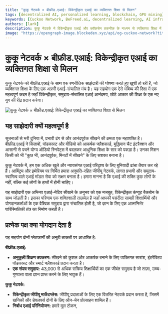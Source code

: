 ```yaml
---
title: "कुकू नेटवर्क × बीफ्रीड.एआई: विकेन्द्रीकृत एआई का व्यक्तिगत शिक्षा से मिलन"
tags: [decentralized AI, personalized learning, blockchain, GPU mining]
keywords: [Cuckoo Network, BeFreed.ai, decentralized learning, AI infrastructure, blockchain technology]
authors: [lark]
description: कुकू नेटवर्क ने विकेन्द्रीकृत एआई और ब्लॉकचेन तकनीक के माध्यम से व्यक्तिगत शिक्षा में क्रांति लाने के लिए बीफ्रीड.एआई के साथ साझेदारी की है, जो एक समुदाय-संचालित, आनंदमय शैक्षिक अनुभव प्रदान करता है।
image: "https://opengraph-image.blockeden.xyz/api/og-cuckoo-network?title=%E0%A4%95%E0%A5%81%E0%A4%95%E0%A5%82%20%E0%A4%A8%E0%A5%87%E0%A4%9F%E0%A4%B5%E0%A4%B0%E0%A5%8D%E0%A4%95%20%C3%97%20%E0%A4%AC%E0%A5%80%E0%A4%AB%E0%A5%8D%E0%A4%B0%E0%A5%80%E0%A4%A1.%E0%A4%8F%E0%A4%86%E0%A4%88%3A%20%E0%A4%B5%E0%A4%BF%E0%A4%95%E0%A5%87%E0%A4%A8%E0%A5%8D%E0%A4%A6%E0%A5%8D%E0%A4%B0%E0%A5%80%E0%A4%95%E0%A5%83%E0%A4%A4%20%E0%A4%8F%E0%A4%86%E0%A4%88%20%E0%A4%95%E0%A4%BE%20%E0%A4%B5%E0%A5%8D%E0%A4%AF%E0%A4%95%E0%A5%8D%E0%A4%A4%E0%A4%BF%E0%A4%97%E0%A4%A4%20%E0%A4%B6%E0%A4%BF%E0%A4%95%E0%A5%8D%E0%A4%B7%E0%A4%BE%20%E0%A4%B8%E0%A5%87%20%E0%A4%AE%E0%A4%BF%E0%A4%B2%E0%A4%A8"
---
```


# कुकू नेटवर्क × बीफ्रीड.एआई: विकेन्द्रीकृत एआई का व्यक्तिगत शिक्षा से मिलन

कुकू नेटवर्क को बीफ्रीड.एआई के साथ एक रणनीतिक साझेदारी की घोषणा करते हुए खुशी हो रही है, जो व्यक्तिगत शिक्षा के लिए एक अग्रणी एआई-संचालित मंच है। यह सहयोग एक ऐसे भविष्य की दिशा में एक महत्वपूर्ण कदम है जहाँ विकेन्द्रीकृत, समुदाय-संचालित एआई आनंदमय, छोटे आकार की शिक्षा के एक नए युग की रीढ़ प्रदान करेगा।

![कुकू नेटवर्क × बीफ्रीड.एआई: विकेन्द्रीकृत एआई का व्यक्तिगत शिक्षा से मिलन](https://opengraph-image.blockeden.xyz/api/og-cuckoo-network?title=%E0%A4%95%E0%A5%81%E0%A4%95%E0%A5%82%20%E0%A4%A8%E0%A5%87%E0%A4%9F%E0%A4%B5%E0%A4%B0%E0%A5%8D%E0%A4%95%20%C3%97%20%E0%A4%AC%E0%A5%80%E0%A4%AB%E0%A5%8D%E0%A4%B0%E0%A5%80%E0%A4%A1.%E0%A4%8F%E0%A4%86%E0%A4%88%3A%20%E0%A4%B5%E0%A4%BF%E0%A4%95%E0%A5%87%E0%A4%A8%E0%A5%8D%E0%A4%A6%E0%A5%8D%E0%A4%B0%E0%A5%80%E0%A4%95%E0%A5%83%E0%A4%A4%20%E0%A4%8F%E0%A4%86%E0%A4%88%20%E0%A4%95%E0%A4%BE%20%E0%A4%B5%E0%A5%8D%E0%A4%AF%E0%A4%95%E0%A5%8D%E0%A4%A4%E0%A4%BF%E0%A4%97%E0%A4%A4%20%E0%A4%B6%E0%A4%BF%E0%A4%95%E0%A5%8D%E0%A4%B7%E0%A4%BE%20%E0%A4%B8%E0%A5%87%20%E0%A4%AE%E0%A4%BF%E0%A4%B2%E0%A4%A8)

## यह साझेदारी क्यों महत्वपूर्ण है

सूचनाओं से भरी दुनिया में, प्रभावी ढंग से और आनंदपूर्वक सीखने की क्षमता एक महाशक्ति है। बीफ्रीड.एआई ने किताबों, पॉडकास्ट और वीडियो को आकर्षक फ्लैशकार्ड, बुद्धिमान चैट इंटरैक्शन और आसानी से पचने योग्य ऑडियो स्निपेट्स में बदलकर आधुनिक शिक्षा के सार को पकड़ा है। उनका मिशन किसी को भी "कुछ भी, आनंदपूर्वक, मिनटों में सीखने" के लिए सशक्त बनाना है।

कुकू नेटवर्क में, हम एक अधिक खुले और न्यायसंगत एआई परिदृश्य के लिए बुनियादी ढांचा तैयार कर रहे हैं। आर्बिट्रम और इथेरियम पर निर्मित हमारा अनुमति-रहित जीपीयू नेटवर्क, लागत प्रभावी और समुदाय-स्वामित्व वाले एआई मॉडल सेवा को सक्षम बनाता है। हमारा मानना है कि एआई की शक्ति कुछ लोगों के नहीं, बल्कि कई लोगों के हाथों में होनी चाहिए।

यह साझेदारी एक अभिनव एआई-नेटिव सीखने के अनुभव को एक मजबूत, विकेन्द्रीकृत कंप्यूट बैकबोन के साथ जोड़ती है। इसका परिणाम एक शक्तिशाली तालमेल है जहाँ आपकी पसंदीदा सामग्री शिक्षार्थियों और योगदानकर्ताओं के एक वैश्विक समुदाय द्वारा संचालित होती है, जो ज्ञान के लिए एक आत्मनिर्भर पारिस्थितिकी तंत्र का निर्माण करती है।

## प्रत्येक पक्ष क्या योगदान देता है

यह सहयोग दोनों प्लेटफार्मों की अनूठी ताकतों पर आधारित है:

**बीफ्रीड.एआई:**

*   **अनुकूली शिक्षण उपकरण:** सीखने को कुशल और आकर्षक बनाने के लिए व्यक्तिगत सारांश, इंटरैक्टिव पॉडकास्ट और स्मार्ट फ्लैशकार्ड प्रदान करता है।
*   **एक संपन्न समुदाय:** 43,000 से अधिक सक्रिय शिक्षार्थियों का एक जीवंत समुदाय है जो ताज़ा, उच्च-गुणवत्ता वाला ज्ञान प्राप्त करने के लिए भावुक हैं।

**कुकू नेटवर्क:**

*   **विकेन्द्रीकृत जीपीयू मार्केटप्लेस:** जीपीयू प्रदाताओं के लिए एक वितरित नेटवर्क प्रदान करता है, जिसमें खनिकों और डेवलपर्स दोनों के लिए ऑन-चेन प्रोत्साहन शामिल हैं।
*   **निर्बाध एआई परिनियोजन:** हमारे मूल टोकन,